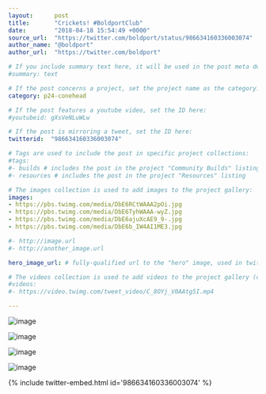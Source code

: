```yaml
---
layout:      post
title:       "Crickets! #BoldportClub"
date:        "2018-04-18 15:54:49 +0000"
source_url:  "https://twitter.com/boldport/status/986634160336003074"
author_name: "@boldport"
author_url:  "https://twitter.com/boldport"

# If you include summary text here, it will be used in the post meta description instead of an excerpt from the post body
#summary: text

# If the post concerns a project, set the project name as the category:
category: p24-conehead

# If the post features a youtube video, set the ID here:
#youtubeid: gXsVeNLuWLw

# If the post is mirroring a tweet, set the ID here:
twitterid:  "986634160336003074"

# Tags are used to include the post in specific project collections:
#tags:
#- builds # includes the post in the project "Community Builds" listing
#- resources # includes the post in the project "Resources" listing

# The images collection is used to add images to the project gallery:
images:
- https://pbs.twimg.com/media/DbE6RCtWAAA2pOi.jpg
- https://pbs.twimg.com/media/DbE6TyhWAAA-wyZ.jpg
- https://pbs.twimg.com/media/DbE6ajuXcAE9_9-.jpg
- https://pbs.twimg.com/media/DbE6b_IW4AI1ME3.jpg

#- http://image.url
#- http://another_image.url

hero_image_url: # fully-qualified url to the "hero" image, used in twitter cards for example

# The videos collection is used to add videos to the project gallery (currently only mp4):
#videos:
#- https://video.twimg.com/tweet_video/C_8OYj_V0AAtg5I.mp4

---
```


![image](https://pbs.twimg.com/media/DbE6RCtWAAA2pOi.jpg)

![image](https://pbs.twimg.com/media/DbE6TyhWAAA-wyZ.jpg)

![image](https://pbs.twimg.com/media/DbE6ajuXcAE9_9-.jpg)

![image](https://pbs.twimg.com/media/DbE6b_IW4AI1ME3.jpg)

{% include twitter-embed.html id='986634160336003074' %}


